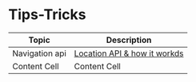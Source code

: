 # Tips-Tricks

| Topic | Description |
| ------------- | ------------- | 
| Navigation api  | [Location API & how it workds](http://google.com)  |
| Content Cell  | Content Cell  | link |
